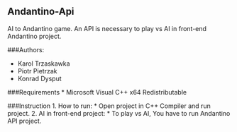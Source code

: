 ## Andantino-Api
AI to Andantino game. An API is necessary to play vs AI in front-end Andantino project. 

###Authors:
* Karol Trzaskawka 
* Piotr Pietrzak
* Konrad Dysput

###Requirements
	* Microsoft Visual C++ x64 Redistributable

###Instruction
	1. How to run:
		* Open project in C++ Compiler and run project.
	2. AI in front-end project:
		* To play vs AI, You have to run Andantino API project.



